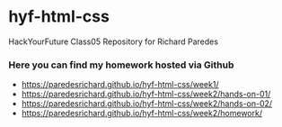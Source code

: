 # hyf-html-css
HackYourFuture Class05 Repository for Richard Paredes

### Here you can find my homework hosted via Github 
- https://paredesrichard.github.io/hyf-html-css/week1/
- https://paredesrichard.github.io/hyf-html-css/week2/hands-on-01/
- https://paredesrichard.github.io/hyf-html-css/week2/hands-on-02/
- https://paredesrichard.github.io/hyf-html-css/week2/homework/


